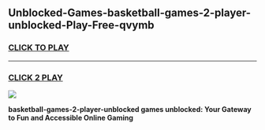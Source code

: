 
## Unblocked-Games-basketball-games-2-player-unblocked-Play-Free-qvymb
<h3>
<a href="https://premium76.site?title=basketball-games-2-player-unblocked&ref=21A">CLICK TO PLAY</a></h3>
<hr>

<h3>
<a href="https://premium76.site?title=basketball-games-2-player-unblocked&ref=21A">CLICK 2 PLAY</a>
  
</h3>

<a href="https://premium76.site?title=basketball-games-2-player-unblocked&ref=21A"><img src="https://clearcache.store/games.png"></a>


**basketball-games-2-player-unblocked games unblocked: Your Gateway to Fun and Accessible Online Gaming**
